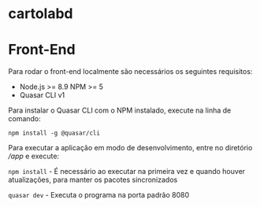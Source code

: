 # cartolabd

Front-End
======

Para rodar o front-end localmente são necessários os seguintes requisitos:

* Node.js >= 8.9 NPM >= 5
* Quasar CLI v1

Para instalar o Quasar CLI com o NPM instalado, execute na linha de comando:

`npm install -g @quasar/cli`

Para executar a aplicação em modo de desenvolvimento, entre no diretório */app* e execute:

`npm install` - É necessário ao executar na primeira vez e quando houver atualizações, para manter os pacotes sincronizados

`quasar dev` - Executa o programa na porta padrão 8080
